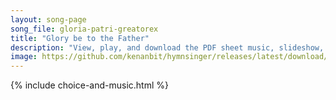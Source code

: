 ```yaml
---
layout: song-page
song_file: gloria-patri-greatorex
title: "Glory be to the Father"
description: "View, play, and download the PDF sheet music, slideshow, and audio. Lyrics: Glory be to the Father and to the Son and to the Holy Ghost, as it was in the beginning, is now and ever shall be, world without end. Amen, amen.  Glo... english spanish christian 4part"
image: https://github.com/kenanbit/hymnsinger/releases/latest/download/gloria-patri-greatorex-trad.png
---
```


{% include choice-and-music.html %}